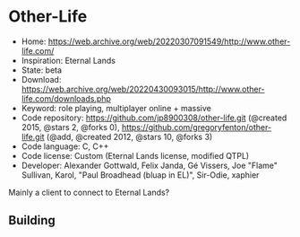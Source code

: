 # Other-Life

- Home: https://web.archive.org/web/20220307091549/http://www.other-life.com/
- Inspiration: Eternal Lands
- State: beta
- Download: https://web.archive.org/web/20220430093015/http://www.other-life.com/downloads.php
- Keyword: role playing, multiplayer online + massive
- Code repository: https://github.com/jp8900308/other-life.git (@created 2015, @stars 2, @forks 0), https://github.com/gregoryfenton/other-life.git (@add, @created 2012, @stars 10, @forks 3)
- Code language: C, C++
- Code license: Custom (Eternal Lands license, modified QTPL)
- Developer: Alexander Gottwald, Felix Janda, Gé Vissers, Joe "Flame" Sullivan, Karol, "Paul Broadhead (bluap in EL)", Sir-Odie, xaphier

Mainly a client to connect to Eternal Lands?

## Building
